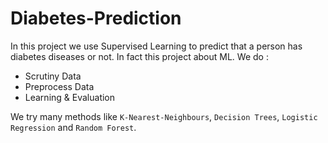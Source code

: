 # Diabetes-Prediction
In this project we use Supervised Learning to predict that a person has diabetes diseases or not. In fact this project about ML.
We do :
  - Scrutiny Data
  - Preprocess Data
  - Learning & Evaluation

We try many methods like `K-Nearest-Neighbours`, `Decision‬‬ ‫‪Trees`, `Logistic‬‬ ‫‪Regression‬‬` and `Random Forest`.
